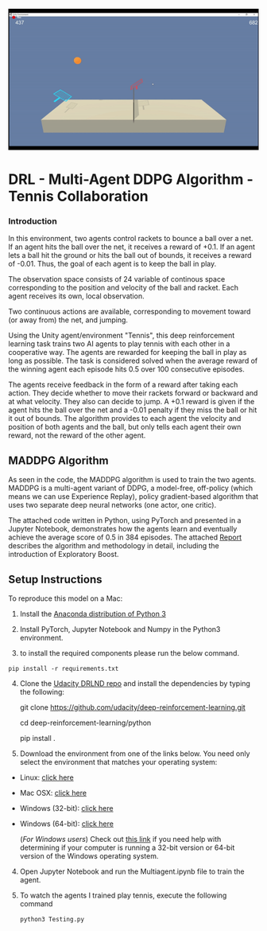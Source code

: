 

[![gif](MADDPGGIF.gif)]( https://www.youtube.com/watch?v=m2A0DGzOuro)

# DRL - Multi-Agent DDPG Algorithm - Tennis Collaboration

### Introduction 

In this environment, two agents control rackets to bounce a ball over a net. If an agent hits the ball over the net, it receives a reward of +0.1. If an agent lets a ball hit the ground or hits the ball out of bounds, it receives a reward of -0.01. Thus, the goal of each agent is to keep the ball in play.

The observation space consists of 24 variable of continous space corresponding to the position and velocity of the ball and racket. Each agent receives its own, local observation.

Two continuous actions are available, corresponding to movement toward (or away from) the net, and jumping.

Using the Unity agent/environment "Tennis", this deep reinforcement learning task trains two AI agents to play tennis with each other in a cooperative way. The agents are rewarded for keeping the ball in play as long as possible. The task is considered solved when the average reward of the winning agent each episode hits 0.5 over 100 consecutive episodes.

The agents receive feedback in the form of a reward after taking each action. They decide whether to move their rackets forward or backward and at what velocity. They also can decide to jump. A +0.1 reward is given if the agent hits the ball over the net and a -0.01 penalty if they miss the ball or hit it out of bounds. The algorithm provides to each agent the velocity and position of both agents and the ball, but only tells each agent their own reward, not the reward of the other agent.

## MADDPG Algorithm

As seen in the code, the MADDPG algorithm is used to train the two agents. MADDPG is a multi-agent variant of DDPG, a model-free, off-policy (which means we can use Experience Replay), policy gradient-based algorithm that uses two separate deep neural networks (one actor, one critic).

The attached code written in Python, using PyTorch and presented in a Jupyter Notebook, demonstrates how the agents learn and eventually achieve the average score of 0.5 in 384 episodes. The attached <a href="Report.md">Report</a> describes the algorithm and methodology in detail, including the introduction of Exploratory Boost.

## Setup Instructions

To reproduce this model on a Mac:

1. Install the <a href="https://www.anaconda.com/download/#macos">Anaconda distribution of Python 3</a>

2. Install PyTorch, Jupyter Notebook and Numpy in the Python3 environment.
3.  to install the required components please run the below command.
   ```
   pip install -r requirements.txt
   ```

4. Clone the <a href="https://github.com/udacity/deep-reinforcement-learning">Udacity DRLND repo</a> and install the dependencies by typing the following:

    git clone https://github.com/udacity/deep-reinforcement-learning.git

    cd deep-reinforcement-learning/python

    pip install .
    
5.  Download the environment from one of the links below.  You need only select the environment that matches your operating system:

  - Linux: [click here](https://s3-us-west-1.amazonaws.com/udacity-drlnd/P2/Reacher/Reacher_Linux.zip)
  - Mac OSX: [click here](https://s3-us-west-1.amazonaws.com/udacity-drlnd/P2/Reacher/Reacher.app.zip)
  - Windows (32-bit): [click here](https://s3-us-west-1.amazonaws.com/udacity-drlnd/P2/Reacher/Reacher_Windows_x86.zip)
  - Windows (64-bit): [click here](https://s3-us-west-1.amazonaws.com/udacity-drlnd/P2/Reacher/Reacher_Windows_x86_64.zip)
    
    (_For Windows users_) Check out [this link](https://support.microsoft.com/en-us/help/827218/how-to-determine-whether-a-computer-is-running-a-32-bit-version-or-64) if you need help with determining if your computer is running a 32-bit version or 64-bit version of the Windows operating system.

4. Open Jupyter Notebook and run the Multiagent.ipynb file to train the agent. 

5. To watch the agents I trained play tennis, execute the following command
   ```
   python3 Testing.py
   ```



























